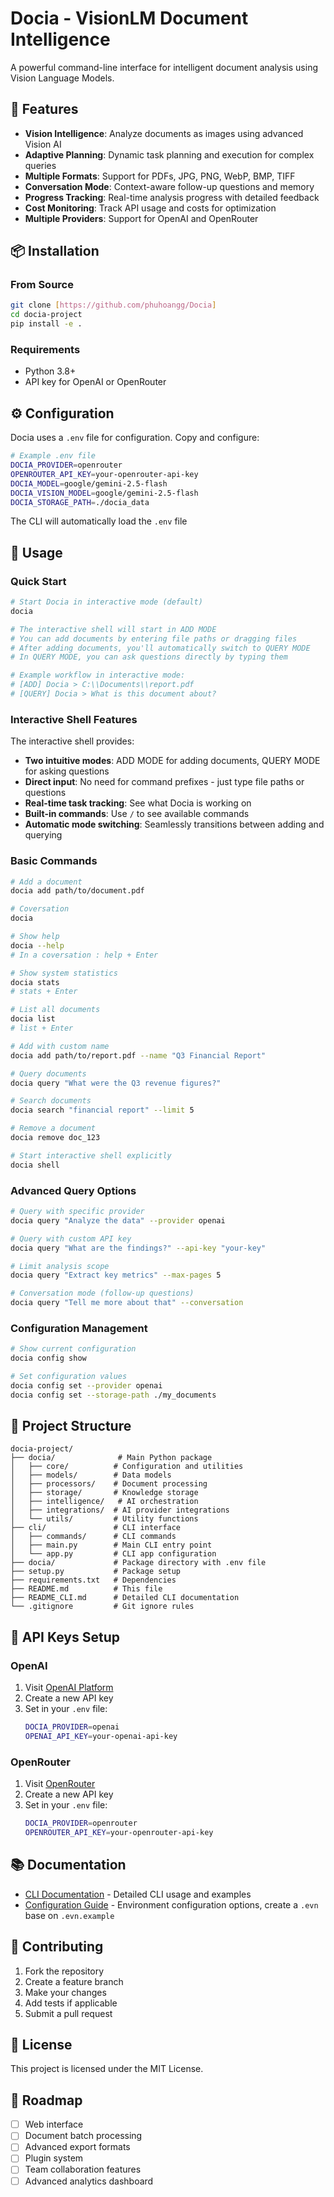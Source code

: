 # Docia - VisionLM Document Intelligence

A powerful command-line interface for intelligent document analysis using Vision Language Models.

## 🚀 Features

- **Vision Intelligence**: Analyze documents as images using advanced Vision AI
- **Adaptive Planning**: Dynamic task planning and execution for complex queries
- **Multiple Formats**: Support for PDFs, JPG, PNG, WebP, BMP, TIFF
- **Conversation Mode**: Context-aware follow-up questions and memory
- **Progress Tracking**: Real-time analysis progress with detailed feedback
- **Cost Monitoring**: Track API usage and costs for optimization
- **Multiple Providers**: Support for OpenAI and OpenRouter

## 📦 Installation

### From Source

```bash
git clone [https://github.com/phuhoangg/Docia]
cd docia-project
pip install -e .
```

### Requirements

- Python 3.8+
- API key for OpenAI or OpenRouter

## ⚙️ Configuration

Docia uses a `.env` file for configuration. Copy and configure:

```bash
# Example .env file
DOCIA_PROVIDER=openrouter
OPENROUTER_API_KEY=your-openrouter-api-key
DOCIA_MODEL=google/gemini-2.5-flash
DOCIA_VISION_MODEL=google/gemini-2.5-flash
DOCIA_STORAGE_PATH=./docia_data
```

The CLI will automatically load the `.env` file

## 🎯 Usage

### Quick Start

```bash
# Start Docia in interactive mode (default)
docia

# The interactive shell will start in ADD MODE
# You can add documents by entering file paths or dragging files
# After adding documents, you'll automatically switch to QUERY MODE
# In QUERY MODE, you can ask questions directly by typing them

# Example workflow in interactive mode:
# [ADD] Docia > C:\\Documents\\report.pdf
# [QUERY] Docia > What is this document about?
```

### Interactive Shell Features

The interactive shell provides:
- **Two intuitive modes**: ADD MODE for adding documents, QUERY MODE for asking questions
- **Direct input**: No need for command prefixes - just type file paths or questions
- **Real-time task tracking**: See what Docia is working on
- **Built-in commands**: Use `/` to see available commands
- **Automatic mode switching**: Seamlessly transitions between adding and querying

### Basic Commands

```bash
# Add a document
docia add path/to/document.pdf

# Coversation
docia

# Show help
docia --help
# In a coversation : help + Enter

# Show system statistics
docia stats
# stats + Enter

# List all documents
docia list
# list + Enter

# Add with custom name
docia add path/to/report.pdf --name "Q3 Financial Report"

# Query documents
docia query "What were the Q3 revenue figures?"

# Search documents
docia search "financial report" --limit 5

# Remove a document
docia remove doc_123

# Start interactive shell explicitly
docia shell
```

### Advanced Query Options

```bash
# Query with specific provider
docia query "Analyze the data" --provider openai

# Query with custom API key
docia query "What are the findings?" --api-key "your-key"

# Limit analysis scope
docia query "Extract key metrics" --max-pages 5

# Conversation mode (follow-up questions)
docia query "Tell me more about that" --conversation
```

### Configuration Management

```bash
# Show current configuration
docia config show

# Set configuration values
docia config set --provider openai
docia config set --storage-path ./my_documents
```

## 📁 Project Structure

```
docia-project/
├── docia/              # Main Python package
│   ├── core/          # Configuration and utilities
│   ├── models/        # Data models
│   ├── processors/    # Document processing
│   ├── storage/       # Knowledge storage
│   ├── intelligence/   # AI orchestration
│   ├── integrations/  # AI provider integrations
│   └── utils/         # Utility functions
├── cli/               # CLI interface
│   ├── commands/      # CLI commands
│   ├── main.py        # Main CLI entry point
│   └── app.py         # CLI app configuration
├── docia/             # Package directory with .env file
├── setup.py           # Package setup
├── requirements.txt   # Dependencies
├── README.md          # This file
├── README_CLI.md      # Detailed CLI documentation
└── .gitignore         # Git ignore rules
```

## 🔧 API Keys Setup

### OpenAI
1. Visit [OpenAI Platform](https://platform.openai.com/api-keys)
2. Create a new API key
3. Set in your `.env` file:
   ```bash
   DOCIA_PROVIDER=openai
   OPENAI_API_KEY=your-openai-api-key
   ```

### OpenRouter
1. Visit [OpenRouter](https://openrouter.ai/keys)
2. Create a new API key
3. Set in your `.env` file:
   ```bash
   DOCIA_PROVIDER=openrouter
   OPENROUTER_API_KEY=your-openrouter-api-key
   ```

## 📚 Documentation

- [CLI Documentation](README_CLI.md) - Detailed CLI usage and examples
- [Configuration Guide](docia/.env.example) - Environment configuration options, create a `.evn` base on `.evn.example`

## 🤝 Contributing

1. Fork the repository
2. Create a feature branch
3. Make your changes
4. Add tests if applicable
5. Submit a pull request

## 📄 License

This project is licensed under the MIT License.

## 🔮 Roadmap

- [ ] Web interface
- [ ] Document batch processing
- [ ] Advanced export formats
- [ ] Plugin system
- [ ] Team collaboration features
- [ ] Advanced analytics dashboard
